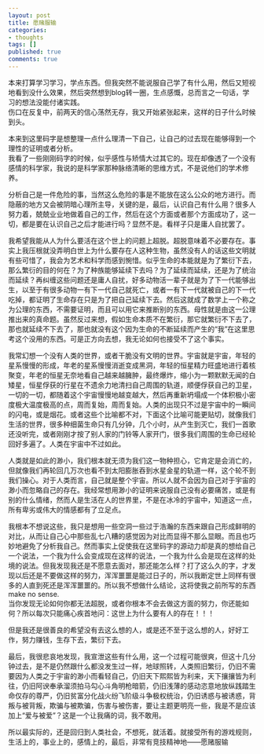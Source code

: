 ```yaml
---
layout: post
title: 愿赌服输
categories:
- thoughts
tags: []
published: true
comments: true
---
```

<p>本来打算学习学习，学点东西。但我突然不能说服自己学了有什么用，然后又短视地看到没什么效果，然后突然想到blog转一圈，生点感慨，总而言之一句话，学习的想法没能付诸实践。<br />
伤口在反复中，前两天的信心荡然无存，我又开始紧张起来，这样的日子什么时候到头。</p>

<p>本来到这里码字是想整理一点什么理清一下自己，让自己的过去现在能够得到一个理性的证明或者分析。<br />
我看了一些刚刚码字的时候，似乎感性与矫情大过其它的。现在却像透了一个没有感情的科学家，我说的是科学家那种脉络清晰的思维方式，不是说他们的学术修养。</p>

<p>分析自己是一件危险的事，当然这么危险的事是不能放在这么公众的地方进行。而隐蔽的地方又会被阴暗心理所主导，关键的是，最后，认识自己有什么用？很多人努力着，兢兢业业地做着自己的工作，然后在这个方面或者那个方面成功了，这一切，都是要在认识自己之后才能进行吗？显然不是。看样子只是庸人自扰罢了。</p>

<p>我希望我能从人为什么要活在这个世上的问题上超脱。超脱意味着不必要存在。事实上我压根就没弄明白世上为什么要存在人这种生物，虽然没有人的话这些文明就有些可惜了，我会为艺术和科学而感到惋惜。似乎生命的本能就是为了繁衍下去，那么繁衍的目的何在？为了种族能够延续下去吗？为了延续而延续，还是为了统治而延续？再纠缠这些问题还是庸人自扰，好多动物活一辈子就是为了下一代能够出生，以至于有很多动物一有下一代自己就死亡，或者一有下一代就被自己的下一代吃掉，都证明了生命存在只是为了把自己延续下去。然后这就成了数学上一个称之为公理的东西，不需要证明，而且可以用它来推断别的东西。母性就是由这一公理推出来的真命题。虽然反过来想，假如生命本质不在繁衍，那它就繁衍不下去了，那也就延续不下去了，那也就没有这个因为生命的不断延续而产生的“我”在这里思考这个没用的东西。可是正方向去想，我无论如何也接受不了这个事实。</p>

<p>我常幻想一个没有人类的世界，或者干脆没有文明的世界。宇宙就是宇宙，年轻的星系慢慢的形成，年老的星系慢慢消逝变成黑洞，年轻的恒星精力旺盛地进行着核聚变，年老的恒星无奈地看自己越来越臃肿，最终爆炸，缩小为一颗默默无闻的白矮星，恒星俘获的行星在不遗余力地清扫自己周围的轨道，顺便俘获自己的卫星，一切的一切，都随着这个宇宙慢慢地越变越大，然后再重新坍塌成一个体积极小密度极大温度极高的点，周而复始，周而复始。人类的出现只不过是宇宙中的一瞬间的闪电，或是烟花。或者这些个比喻都不对，下面这个比喻可能更贴切，就像我们生活的世界，很多种细菌生命只有几分钟，几个小时，从产生到灭亡，我们一首歌还没听完，或者刚刚才按了别人家的门铃等人家开门，很多我们周围的生命已经轮回好多遍了。人类在宇宙中不过如此。</p>

<p>人类就是如此的渺小，我们根本就无须为我们这一物种担心，它肯定是会消亡的，但就像我们再轮回几万次也看不到太阳膨胀吞到水星金星的轨道一样，这个轮不到我们操心。对于人类而言，自己就是整个宇宙。所以人就不会因为自己对于宇宙的渺小而忽略自己的存在。我经常想用渺小的证明来说服自己没有必要痛苦，或是有别的什么情绪，然而人是生活在人的世界里，不是在冰冷的宇宙中，知道这一点，所有卑劣或伟大的情感都有了立足点。</p>

<p>我根本不想说这些，我只是想用一些空洞一些过于浩瀚的东西来跟自己形成鲜明的对比，从而让自己心中那些乱七八糟的感觉因为对比而显得不那么显眼。而且也巧妙地避免了分析我自己。然而事实上促使我在这里码字的源动力却是真的想给自己一个说法，一个我为什么会变成现在这样的说法，一个我为什么会是现在这样的处境的说法。但我发现我还是不愿意去面对，那还能怎么样？打了这么久的字，才发现以后还是不要做这样的努力，浑浑噩噩是能过日子的，所以我断定世上同样有很多的人直到死还是浑浑噩噩的。所以我不想做什么结论，这将使我之前所写的东西make no sense.<br />
当你发现无论如何你都无法超脱，或者你根本不会去做这方面的努力，你还能如何？所以每次只能痛心疾首地问：这世上为什么要有人的存在！！！</p>

<p>但是我还是很善良的希望没有去这么想的人，或是还不至于这么想的人，好好工作，努力赚钱，生存下去，繁衍下去。</p>

<p>最后，我很悲哀地发现，我宣泄这些有什么用，这一个过程可能很爽，但这十几分钟过去，是不是仍然跟什么都没发生过一样，地球照转，人类照旧繁衍，仍旧不需要因为人类之于宇宙的渺小而看轻自己，仍旧天下熙熙皆为利来，天下攘攘皆为利往，仍旧阿谀奉承溜须拍马勾心斗角明枪暗箭，仍旧浅薄的感动恣意地放纵践踏生命仅存的尊严，仍旧贫富分化战火纷飞阶级斗争极权统治，仍旧诱惑与被诱惑，背叛与被背叛，欺骗与被欺骗，伤害与被伤害，要让主题更明亮一些，我是不是应该加上“爱与被爱”？这是一个让我痛的词，我不敢用。</p>

<p>所以最实际的，还是回归到人类社会，不想死，就活着。就接受所有的游戏规则，生活上的，事业上的，感情上的，最后，非常有竞技精神地——愿赌服输</p>
